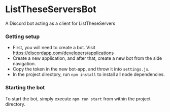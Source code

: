 # ListTheseServersBot
A Discord bot acting as a client for ListTheseServers


### Getting setup
* First, you will need to create a bot. Visit https://discordapp.com/developers/applications
* Create a new application, and after that, create a new bot from the side navigation.
* Copy the token in the new bot-app, and throw it into `settings.js`.
* In the project directory, run `npm install` to install all node dependencies.


### Starting the bot
To start the bot, simply execute `npm run start` from within the project directory.